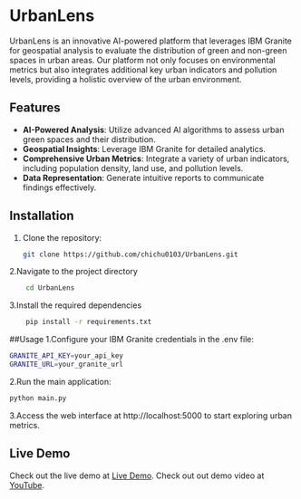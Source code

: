 # UrbanLens

UrbanLens is an innovative AI-powered platform that leverages IBM Granite for geospatial analysis to evaluate the distribution of green and non-green spaces in urban areas. Our platform not only focuses on environmental metrics but also integrates additional key urban indicators and pollution levels, providing a holistic overview of the urban environment.

## Features

- **AI-Powered Analysis**: Utilize advanced AI algorithms to assess urban green spaces and their distribution.
- **Geospatial Insights**: Leverage IBM Granite for detailed analytics.
- **Comprehensive Urban Metrics**: Integrate a variety of urban indicators, including population density, land use, and pollution levels.
- **Data Representation**: Generate intuitive reports to communicate findings effectively.

## Installation

1. Clone the repository:
   ```bash
   git clone https://github.com/chichu0103/UrbanLens.git
   ```
2.Navigate to the project directory
  ```bash
      cd UrbanLens
```
3.Install the required dependencies
  ```bash
      pip install -r requirements.txt
```
##Usage
1.Configure your IBM Granite credentials in the .env file:
```bash
GRANITE_API_KEY=your_api_key
GRANITE_URL=your_granite_url
```
2.Run the main application:
```bash
python main.py
```
3.Access the web interface at http://localhost:5000 to start exploring urban metrics.

## Live Demo

Check out the live demo at [Live Demo](http://your-live-demo-link.com).
Check out out demo video at [YouTube](https://www.youtube.com/watch?v=X_0LdDBhgAk).

